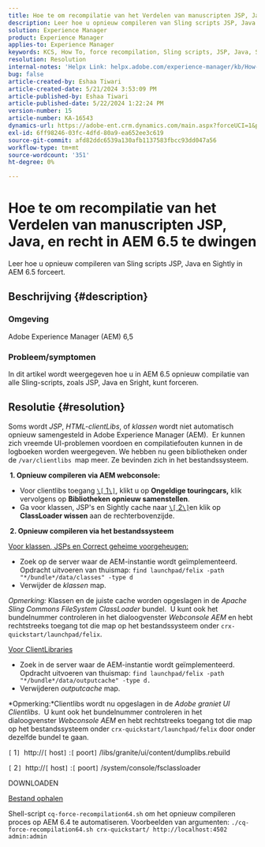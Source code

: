 ```yaml
---
title: Hoe te om recompilatie van het Verdelen van manuscripten JSP, Java, en recht in AEM 6.5 te dwingen
description: Leer hoe u opnieuw compileren van Sling scripts JSP, Java en Sightly in AEM 6.5 forceert.
solution: Experience Manager
product: Experience Manager
applies-to: Experience Manager
keywords: KCS, How To, force recompilation, Sling scripts, JSP, Java, Sightly, AEM 6.5, Adobe Experience Manager 6.5
resolution: Resolution
internal-notes: 'Helpx Link: helpx.adobe.com/experience-manager/kb/How-to-force-a-recompilation-of-all-Sling-scripts-jsps-java-sightly-on-AEM-6-4.html'
bug: false
article-created-by: Eshaa Tiwari
article-created-date: 5/21/2024 3:53:09 PM
article-published-by: Eshaa Tiwari
article-published-date: 5/22/2024 1:22:24 PM
version-number: 15
article-number: KA-16543
dynamics-url: https://adobe-ent.crm.dynamics.com/main.aspx?forceUCI=1&pagetype=entityrecord&etn=knowledgearticle&id=6d69ad37-8a17-ef11-9f8a-6045bd006793
exl-id: 6ff98246-03fc-4dfd-80a9-ea652ee3c619
source-git-commit: afd82ddc6539a130afb1137583fbcc93dd047a56
workflow-type: tm+mt
source-wordcount: '351'
ht-degree: 0%

---
```


# Hoe te om recompilatie van het Verdelen van manuscripten JSP, Java, en recht in AEM 6.5 te dwingen


Leer hoe u opnieuw compileren van Sling scripts JSP, Java en Sightly in AEM 6.5 forceert.

## Beschrijving {#description}


### <b>Omgeving</b>

Adobe Experience Manager (AEM) 6,5

### <b>Probleem/symptomen</b>

In dit artikel wordt weergegeven hoe u in AEM 6.5 opnieuw compilatie van alle Sling-scripts, zoals JSP, Java en Sright, kunt forceren.


## Resolutie {#resolution}


Soms wordt *JSP*, *HTML-clientLibs*, of *klassen* wordt niet automatisch opnieuw samengesteld in Adobe Experience Manager (AEM).  Er kunnen zich vreemde UI-problemen voordoen en compilatiefouten kunnen in de logboeken worden weergegeven. We hebben nu geen bibliotheken onder de `/var/clientlibs `map meer. Ze bevinden zich in het bestandssysteem.

<b> 1. Opnieuw compileren via AEM webconsole:</b>

- Voor clientlibs toegang [`\[` 1`\]`](https://libs/granite/ui/content/dumplibs.rebuild.html), klikt u op <b>Ongeldige touringcars,</b> klik vervolgens op <b>Bibliotheken opnieuw samenstellen</b>.
- Ga voor klassen, JSP&#39;s en Sightly cache naar [`\[` 2`\]`](https://&lt;host>:&lt;port>/system/console/fsclassloader)en klik op <b>ClassLoader wissen</b> aan de rechterbovenzijde.


<b> 2. Opnieuw compileren via het bestandssysteem</b>

<u>Voor klassen, JSPs en Correct geheime voorgeheugen:</u>

- Zoek op de server waar de AEM-instantie wordt geïmplementeerd. Opdracht uitvoeren van thuismap: `find launchpad/felix -path "*/bundle*/data/classes" -type d`
- Verwijder de *klassen* map.


*Opmerking:* Klassen en de juiste cache worden opgeslagen in de *Apache Sling Commons FileSystem ClassLoader* bundel.  U kunt ook het bundelnummer controleren in het dialoogvenster *Webconsole AEM* en hebt rechtstreeks toegang tot die map op het bestandssysteem onder `crx-quickstart/launchpad/felix`.

<u>Voor ClientLibraries</u>

- Zoek in de server waar de AEM-instantie wordt geïmplementeerd. Opdracht uitvoeren van thuismap: `find launchpad/felix -path "*/bundle*/data/outputcache" -type d.`
- Verwijderen *outputcache* map.


*Opmerking:*Clientlibs wordt nu opgeslagen in de *Adobe graniet UI Clientlibs*.  U kunt ook het bundelnummer controleren in het dialoogvenster *Webconsole AEM* en hebt rechtstreeks toegang tot die map op het bestandssysteem onder `crx-quickstart/launchpad/felix` door onder dezelfde bundel te gaan.

`[` 1`]`  http://`[` host`]` :`[` poort`]` /libs/granite/ui/content/dumplibs.rebuild

`[` 2`]`  http://`[` host`]` :`[` poort`]` /system/console/fsclassloader



DOWNLOADEN

[Bestand ophalen](https://helpx.adobe.com/content/dam/help/en/experience-manager/kb/How-to-force-a-recompilation-of-all-Sling-scripts-jsps-java-sightly-on-AEM-6-4/_jcr_content/main-pars/download_section/download-1/cq-force-recompilation64.zip "cq-force-recompilation64.zip")

Shell-script `cq-force-recompilation64.sh` om het opnieuw compileren proces op AEM 6.4 te automatiseren. Voorbeelden van argumenten: `./cq-force-recompilation64.sh crx-quickstart/ http://localhost:4502 admin:admin`
